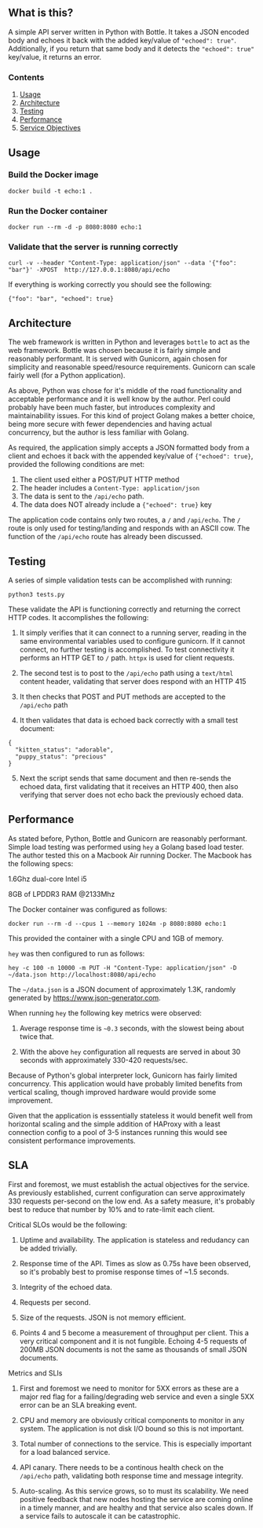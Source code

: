 ## What is this?

A simple API server written in Python with Bottle.
It takes a JSON encoded body and echoes it back with the added
key/value of `"echoed": true"`. Additionally, if you return that
same body and it detects the `"echoed": true"` key/value, it returns
an error.
### Contents
1. [Usage](#Usage)
2. [Architecture](#Architecture)
3. [Testing](#Testing)
4. [Performance](#Performance)
5. [Service Objectives](#SLA)

## Usage

### Build the Docker image
`docker build -t echo:1 .`

### Run the Docker container
`docker run --rm -d -p 8080:8080 echo:1`

### Validate that the server is running correctly

`curl -v --header "Content-Type: application/json" --data '{"foo": "bar"}' -XPOST  http://127.0.0.1:8080/api/echo`

If everything is working correctly you should see the following:

`{"foo": "bar", "echoed": true}`

## Architecture
The web framework is written in Python and leverages `bottle` to act as the web framework.
Bottle was chosen because it is fairly simple and reasonably performant. It is served
with Gunicorn, again chosen for simplicity and reasonable speed/resource requirements.
Gunicorn can scale fairly well (for a Python application).

As above, Python was chose for it's middle of the road functionality and acceptable
performance and it is well know by the author. Perl could probably have been much faster,
but introduces complexity and maintainability issues. For this kind of project Golang makes
a better choice, being more secure with fewer dependencies and having actual concurrency,
but the author is less familiar with Golang.

As required, the application simply accepts a JSON formatted body from a client and
echoes it back with the appended key/value of `{"echoed": true}`, provided the following
conditions are met:

1. The client used either a POST/PUT HTTP method
2. The header includes a `Content-Type: application/json`
3. The data is sent to the `/api/echo` path.
4. The data does NOT already include a `{"echoed": true}` key


The application code contains only two routes, a `/` and `/api/echo`. The `/` route
is only used for testing/landing and responds with an ASCII cow. The function of the
`/api/echo` route has already been discussed.

## Testing

A series of simple validation tests can be accomplished with running:

`python3 tests.py`

These validate the API is functioning correctly and returning the correct HTTP codes.
It accomplishes the following:

1. It simply verifies that it can connect to a running server, reading in the same
environmental variables used to configure gunicorn. If it cannot connect, no
further testing is accomplished. To test connectivity it performs an HTTP GET to
`/` path. `httpx` is used for client requests.

2. The second test is to post to the `/api/echo` path using a `text/html` content
header, validating that server does respond with an HTTP 415

3. It then checks that POST and PUT methods are accepted to the `/api/echo` path

4. It then validates that data is echoed back correctly with a small test document:
```
{
  "kitten_status": "adorable",
  "puppy_status": "precious"
}
```
5. Next the script sends that same document and then re-sends the echoed data, first
validating that it receives an HTTP 400, then also verifying that server does not echo back
the previously echoed data.

## Performance

As stated before, Python, Bottle and Gunicorn are reasonably performant. Simple load testing
was performed using `hey` a Golang based load tester. The author tested this on a Macbook Air
running Docker. The Macbook has the following specs:

1.6Ghz dual-core Intel i5

8GB of LPDDR3 RAM @2133Mhz

The Docker container was configured as follows:

`docker run --rm -d --cpus 1 --memory 1024m -p 8080:8080 echo:1`

This provided the container with a single CPU and 1GB of memory.

`hey` was then configured to run as follows:

`hey -c 100 -n 10000 -m PUT -H "Content-Type: application/json" -D ~/data.json http://localhost:8080/api/echo`

The `~/data.json` is a JSON document of approximately 1.3K, randomly generated by https://www.json-generator.com.

When running `hey` the following key metrics were observed:

1. Average response time is `~0.3` seconds, with the slowest being about twice that.

2. With the above `hey` configuration all requests are served in about 30 seconds with approximately 330-420 requests/sec.

Because of Python's global interpreter lock, Gunicorn has fairly limited concurrency. This
application would have probably limited benefits from vertical scaling, though improved
hardware would provide some improvement.

Given that the application is esssentially stateless it would benefit well from horizontal
scaling and the simple addition of HAProxy with a least connection config to a pool of 3-5
instances running this would see consistent performance improvements.

## SLA

First and foremost, we must establish the actual objectives for the service. As previously
established, current configuration can serve approximately 330 requests per-second on the low end.
As a safety measure, it's probably best to reduce that number by 10% and to rate-limit each
client.

Critical SLOs would be the following:

1. Uptime and availability. The application is stateless and redudancy can be added trivially.

2. Response time of the API. Times as slow as 0.75s have been observed, so it's probably
best to promise response times of ~1.5 seconds.

3. Integrity of the echoed data.

4. Requests per second.

5. Size of the requests. JSON is not memory efficient.

6. Points 4 and 5 become a measurement of throughput per client. This a very critical component
and it is not fungible. Echoing 4-5 requests of 200MB JSON documents is not the same as thousands
of small JSON documents.

Metrics and SLIs

1. First and foremost we need to monitor for 5XX errors as these are a major red flag for a
failing/degrading web service and even a single 5XX error can be an SLA breaking event.

2. CPU and memory are obviously critical components to monitor in any system. The application
is not disk I/O bound so this is not important.

3. Total number of connections to the service. This is especially important for a load balanced
service.

4. API canary. There needs to be a continous health check on the `/api/echo` path, validating both
response time and message integrity.

5. Auto-scaling. As this service grows, so to must its scalability. We need positive feedback
that new nodes hosting the service are coming online in a timely manner, and are healthy and
that service also scales down. If a service fails to autoscale it can be catastrophic.